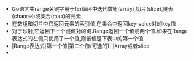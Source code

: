 - Go语言中range关键字用于for循环中迭代数组(array),切片(slice),链表(channel)或集合(map)的元素
- 在数组和切片中它返回元素的索引值,在集合中返回key-value对的key值
- 对于映射,它返回下一个键值对的键.Range返回一个值或两个值.如果在Range表达式的左侧只使用了一个值,则该值是下表中的第一个值
- |Range表达式|第一个值|第二个值(可选的)|
  |Array或者slice
-